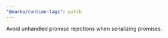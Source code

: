 ```yaml
---
"@marko/runtime-tags": patch
---
```


Avoid unhandled promise rejections when serializing promises.
